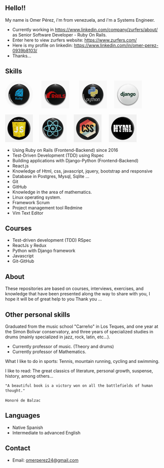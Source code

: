 Hello!!
--
My name is Omer Pérez, i'm from venezuela, and i'm a Systems Engineer.
- Currently working in https://www.linkedin.com/company/zurfers/about/ as Senior Software Developer - Ruby On Rails. 
- Enter here to view zurfers website: https://www.zurfers.com/
- Here is my profile on linkedin: https://www.linkedin.com/in/omer-perez-0939b8103/
- Thanks...

Skills
--

<kbd><img src="https://github.com/olperezf/olperezf/blob/master/images/ruby_pin.jpg" height="90" width="90" style="border-radius:50%;"></kbd>&nbsp;&nbsp;&nbsp;&nbsp;&nbsp;<kbd> <img src="https://github.com/olperezf/olperezf/blob/master/images/rails_pin.jpg" height="90" width="90" ></kbd> &nbsp;&nbsp;&nbsp;&nbsp;&nbsp;<kbd> <img src="https://github.com/olperezf/olperezf/blob/master/images/python_pin.jpg" height="90" width="90" ></kbd>&nbsp;&nbsp;&nbsp;&nbsp;&nbsp;  <kbd><img src="https://github.com/olperezf/olperezf/blob/master/images/django_pin.jpeg" height="90" width="90" ></kbd>
<br><br>
<kbd><img src="https://github.com/olperezf/olperezf/blob/master/images/javascript_pin.jpeg" height="90" width="90" ></kbd>&nbsp;&nbsp;&nbsp;&nbsp; <kbd><img src="https://github.com/olperezf/olperezf/blob/master/images/react_pin.jpeg" height="90" width="90" ></kbd>&nbsp;&nbsp;&nbsp;&nbsp;&nbsp; <kbd><img src="https://github.com/olperezf/olperezf/blob/master/images/css_pin.jpg" height="90" width="90" ></kbd>&nbsp;&nbsp;&nbsp;&nbsp;&nbsp; <kbd><img src="https://github.com/olperezf/olperezf/blob/master/images/html_pin.jpeg" height="90" width="90" ></kbd>


- Using Ruby on Rails (Frontend-Backend) since 2016
- Test-Driven Development (TDD) using Rspec
- Building applications with Django-Python (Frontend-Backend)
- React.js
- Knowledge of Html, css, javascript, jquery, bootstrap and responsive
- Database in Postgres, Mysql, Sqlite ...
- Git
- GitHub
- Knowledge in the area of mathematics.
- Linux operating system.
- Framework Scrum
- Project management tool Redmine
- Vim Text Editor

Courses
--

- Test-driven development (TDD) RSpec
- ReactJs y Redux
- Python with Django framework
- Javascript
- Git-GitHub

About
--
These repositories are based on courses, interviews, exercises, and knowledge that have been presented along the way to share with you, I hope it will be of great help to you Thank you ...

Other personal skills
--
Graduated from the music school "Carreño" in Los Teques, and one year at the Simon Bolivar conservatory, and three years of specialized studies in drums (mainly specialized in jazz, rock, latin, etc...).

- Currently professor of music. (Theory and drums)
- Currently professor of Mathematics.

What I like to do in sports: Tennis, mountain running, cycling and swimming.

I like to read: The great classics of literature, personal growth, suspense, history, among others...

    "A beautiful book is a victory won on all the battlefields of human thought." 
                                                                                Honoré de Balzac 

Languages
--

- Native Spanish
- Intermediate to advanced English

Contact
--
- Email: omerperez24@gmail.com
